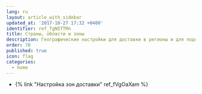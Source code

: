 ```yaml
---
lang: ru
layout: article_with_sidebar
updated_at: '2017-10-27 17:32 +0400'
identifier: ref_TgN5TTMn
title: Страны, области и зоны
description: Географические настройки для доставки в регионы и для подсчёта налогов
order: 70
published: true
icon: flag
categories:
  - home
---
```


*   {% link "Настройка зон доставки" ref_fVgOaXam %}
